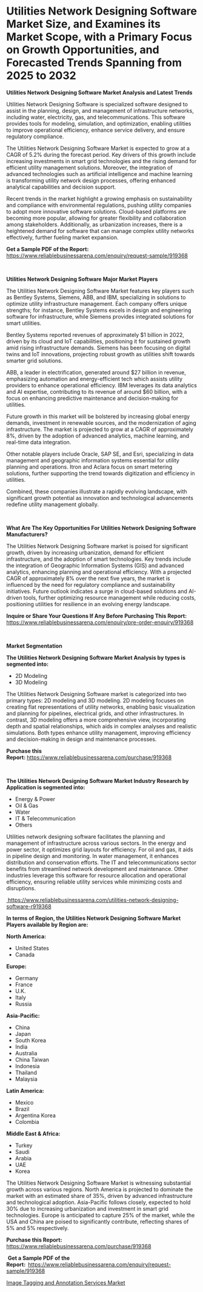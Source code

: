 <p><h1>Utilities Network Designing Software Market Size, and Examines its Market Scope, with a Primary Focus on Growth Opportunities, and Forecasted Trends Spanning from 2025 to 2032</h1></p><p><strong>Utilities Network Designing Software Market Analysis and Latest Trends</strong></p>
<p><p>Utilities Network Designing Software is specialized software designed to assist in the planning, design, and management of infrastructure networks, including water, electricity, gas, and telecommunications. This software provides tools for modeling, simulation, and optimization, enabling utilities to improve operational efficiency, enhance service delivery, and ensure regulatory compliance.</p><p>The Utilities Network Designing Software Market is expected to grow at a CAGR of 5.2% during the forecast period. Key drivers of this growth include increasing investments in smart grid technologies and the rising demand for efficient utility management solutions. Moreover, the integration of advanced technologies such as artificial intelligence and machine learning is transforming utility network design processes, offering enhanced analytical capabilities and decision support.</p><p>Recent trends in the market highlight a growing emphasis on sustainability and compliance with environmental regulations, pushing utility companies to adopt more innovative software solutions. Cloud-based platforms are becoming more popular, allowing for greater flexibility and collaboration among stakeholders. Additionally, as urbanization increases, there is a heightened demand for software that can manage complex utility networks effectively, further fueling market expansion.</p></p>
<p><strong>Get a Sample PDF of the Report:&nbsp;</strong> <a href="https://www.reliablebusinessarena.com/enquiry/request-sample/919368?utm_campaign=3189&utm_medium=2&utm_source=Github&utm_content=ia&utm_term=07032025&utm_id=utilities-network-designing-software">https://www.reliablebusinessarena.com/enquiry/request-sample/919368</a></p>
<p>&nbsp;</p>
<p><strong>Utilities Network Designing Software Major Market Players</strong></p>
<p><p>The Utilities Network Designing Software Market features key players such as Bentley Systems, Siemens, ABB, and IBM, specializing in solutions to optimize utility infrastructure management. Each company offers unique strengths; for instance, Bentley Systems excels in design and engineering software for infrastructure, while Siemens provides integrated solutions for smart utilities.</p><p>Bentley Systems reported revenues of approximately $1 billion in 2022, driven by its cloud and IoT capabilities, positioning it for sustained growth amid rising infrastructure demands. Siemens has been focusing on digital twins and IoT innovations, projecting robust growth as utilities shift towards smarter grid solutions.</p><p>ABB, a leader in electrification, generated around $27 billion in revenue, emphasizing automation and energy-efficient tech which assists utility providers to enhance operational efficiency. IBM leverages its data analytics and AI expertise, contributing to its revenue of around $60 billion, with a focus on enhancing predictive maintenance and decision-making for utilities.</p><p>Future growth in this market will be bolstered by increasing global energy demands, investment in renewable sources, and the modernization of aging infrastructure. The market is projected to grow at a CAGR of approximately 8%, driven by the adoption of advanced analytics, machine learning, and real-time data integration.</p><p>Other notable players include Oracle, SAP SE, and Esri, specializing in data management and geographic information systems essential for utility planning and operations. Itron and Aclara focus on smart metering solutions, further supporting the trend towards digitization and efficiency in utilities.</p><p>Combined, these companies illustrate a rapidly evolving landscape, with significant growth potential as innovation and technological advancements redefine utility management globally.</p></p>
<p>&nbsp;</p>
<p><strong>What Are The Key Opportunities For Utilities Network Designing Software Manufacturers?</strong></p>
<p><p>The Utilities Network Designing Software market is poised for significant growth, driven by increasing urbanization, demand for efficient infrastructure, and the adoption of smart technologies. Key trends include the integration of Geographic Information Systems (GIS) and advanced analytics, enhancing planning and operational efficiency. With a projected CAGR of approximately 8% over the next five years, the market is influenced by the need for regulatory compliance and sustainability initiatives. Future outlook indicates a surge in cloud-based solutions and AI-driven tools, further optimizing resource management while reducing costs, positioning utilities for resilience in an evolving energy landscape.</p></p>
<p><strong>Inquire or Share Your Questions If Any Before Purchasing This Report:</strong> <a href="https://www.reliablebusinessarena.com/enquiry/pre-order-enquiry/919368?utm_campaign=3189&utm_medium=2&utm_source=Github&utm_content=ia&utm_term=07032025&utm_id=utilities-network-designing-software">https://www.reliablebusinessarena.com/enquiry/pre-order-enquiry/919368</a></p>
<p>&nbsp;</p>
<p><strong>Market Segmentation</strong></p>
<p><strong>The Utilities Network Designing Software Market Analysis by types is segmented into:</strong></p>
<p><ul><li>2D Modeling</li><li>3D Modeling</li></ul></p>
<p><p>The Utilities Network Designing Software market is categorized into two primary types: 2D modeling and 3D modeling. 2D modeling focuses on creating flat representations of utility networks, enabling basic visualization and planning for pipelines, electrical grids, and other infrastructures. In contrast, 3D modeling offers a more comprehensive view, incorporating depth and spatial relationships, which aids in complex analyses and realistic simulations. Both types enhance utility management, improving efficiency and decision-making in design and maintenance processes.</p></p>
<p><strong>Purchase this Report:&nbsp;</strong><a href="https://www.reliablebusinessarena.com/purchase/919368?utm_campaign=3189&utm_medium=2&utm_source=Github&utm_content=ia&utm_term=07032025&utm_id=utilities-network-designing-software">https://www.reliablebusinessarena.com/purchase/919368</a></p>
<p>&nbsp;</p>
<p><strong>The Utilities Network Designing Software Market Industry Research by Application is segmented into:</strong></p>
<p><ul><li>Energy & Power</li><li>Oil & Gas</li><li>Water</li><li>IT & Telecommunication</li><li>Others</li></ul></p>
<p><p>Utilities network designing software facilitates the planning and management of infrastructure across various sectors. In the energy and power sector, it optimizes grid layouts for efficiency. For oil and gas, it aids in pipeline design and monitoring. In water management, it enhances distribution and conservation efforts. The IT and telecommunications sector benefits from streamlined network development and maintenance. Other industries leverage this software for resource allocation and operational efficiency, ensuring reliable utility services while minimizing costs and disruptions.</p></p>
<p><a href="https://www.reliablebusinessarena.com/utilities-network-designing-software-r919368?utm_campaign=3189&utm_medium=2&utm_source=Github&utm_content=ia&utm_term=07032025&utm_id=utilities-network-designing-software">&nbsp;https://www.reliablebusinessarena.com/utilities-network-designing-software-r919368</a></p>
<p><strong>In terms of Region, the Utilities Network Designing Software Market Players available by Region are:</strong></p>
<p>
    <p> <strong> North America: </strong>
        <ul>
            <li>United States</li>
            <li>Canada</li>
        </ul>
        </p> 
    <p> <strong> Europe: </strong>
        <ul>
            <li>Germany</li>
            <li>France</li>
            <li>U.K.</li>
            <li>Italy</li>
            <li>Russia</li>
        </ul>
        </p> 
    <p> <strong> Asia-Pacific: </strong>
        <ul>
            <li>China</li>
            <li>Japan</li>
            <li>South Korea</li>
            <li>India</li>
            <li>Australia</li>
            <li>China Taiwan</li>
            <li>Indonesia</li>
            <li>Thailand</li>
            <li>Malaysia</li>
        </ul>
        </p> 
    <p> <strong> Latin America: </strong>
        <ul>
            <li>Mexico</li>
            <li>Brazil</li>
            <li>Argentina Korea</li>
            <li>Colombia</li>
        </ul>
        </p> 
    <p> <strong> Middle East & Africa: </strong>
        <ul>
            <li>Turkey</li>
            <li>Saudi</li>
            <li>Arabia</li>
            <li>UAE</li>
            <li>Korea</li>
        </ul>
    </p>
    </p>
<p><p>The Utilities Network Designing Software Market is witnessing substantial growth across various regions. North America is projected to dominate the market with an estimated share of 35%, driven by advanced infrastructure and technological adoption. Asia-Pacific follows closely, expected to hold 30% due to increasing urbanization and investment in smart grid technologies. Europe is anticipated to capture 25% of the market, while the USA and China are poised to significantly contribute, reflecting shares of 5% and 5% respectively.</p></p>
<p><strong>Purchase this Report: </strong><a href="https://www.reliablebusinessarena.com/purchase/919368?utm_campaign=3189&utm_medium=2&utm_source=Github&utm_content=ia&utm_term=07032025&utm_id=utilities-network-designing-software">https://www.reliablebusinessarena.com/purchase/919368</a></p>
<p>&nbsp;<strong>Get a Sample PDF of the Report:&nbsp;&nbsp;</strong><a href="https://www.reliablebusinessarena.com/enquiry/request-sample/919368?utm_campaign=3189&utm_medium=2&utm_source=Github&utm_content=ia&utm_term=07032025&utm_id=utilities-network-designing-software">https://www.reliablebusinessarena.com/enquiry/request-sample/919368</a></p>
<p><strong></strong></p>
<p><p><a href="https://github.com/mohmodsiason/Market-Research-Report-List-1/blob/main/image-tagging-and-annotation-services-market.md?utm_campaign=3189&utm_medium=2&utm_source=Github&utm_content=ia&utm_term=07032025&utm_id=utilities-network-designing-software">Image Tagging and Annotation Services Market</a></p></p>